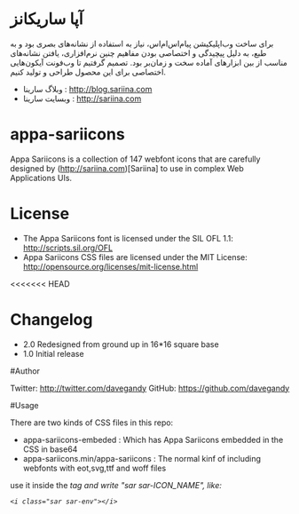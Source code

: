 # آپا ساریکانز
برای ساخت وب‌اپلیکیشن پیام‌اس‌ام‌اس، نیاز به استفاده از نشانه‌های بصری بود و به طبع، به دلیل پیچیدگی و اختصاصی بودن مفاهیم چنین نرم‌افزاری، یافتن نشانه‌های مناسب از بین ابزارهای آماده سخت و زمان‌بر بود.
تصمیم گرفتیم تا وب‌فونت آیکون‌هایی اختصاصی برای این محصول طراحی و تولید کنیم.

- وبلاگ سارینا : http://blog.sariina.com
- وبسایت سارینا : http://sariina.com

# appa-sariicons
Appa Sariicons is a collection of 147 webfont icons that are carefully designed by (http://sariina.com)[Sariina] to use in complex Web Applications UIs.

# License
- The Appa Sariicons font is licensed under the SIL OFL 1.1:
http://scripts.sil.org/OFL
- Appa Sariicons CSS files are licensed under the MIT License:
http://opensource.org/licenses/mit-license.html

<<<<<<< HEAD
# Changelog
- 2.0 Redesigned from ground up in 16*16 square base
- 1.0 Initial release

#Author

Twitter: http://twitter.com/davegandy
GitHub: https://github.com/davegandy

#Usage

There are two kinds of CSS files in this repo:
- appa-sariicons-embeded : Which has Appa Sariicons embedded in the CSS in base64
- appa-sariicons.min/appa-sariicons : The normal kinf of including webfonts with eot,svg,ttf and woff files

use it inside the <i> tag and write "sar sar-ICON_NAME", like:

	<i class="sar sar-env"></i>